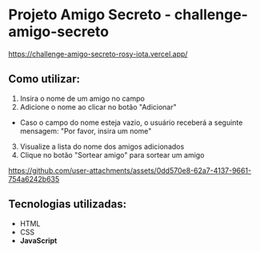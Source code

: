 # Projeto Amigo Secreto - challenge-amigo-secreto

https://challenge-amigo-secreto-rosy-iota.vercel.app/

## Como utilizar:
1. Insira o nome de um amigo no campo
2. Adicione o nome ao clicar no botão "Adicionar"
- Caso o campo do nome esteja vazio, o usuário receberá a seguinte mensagem: "Por favor, insira um nome"
3. Visualize a lista do nome dos amigos adicionados
4. Clique no botão "Sortear amigo" para sortear um amigo

https://github.com/user-attachments/assets/0dd570e8-62a7-4137-9661-754a6242b635

## Tecnologias utilizadas:
- HTML
- CSS
- **JavaScript**

